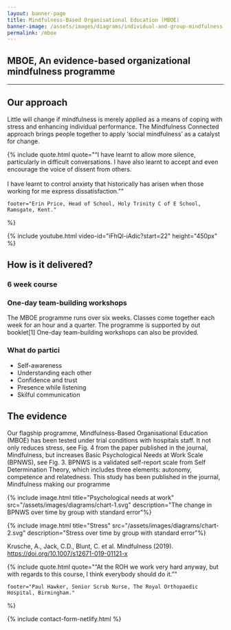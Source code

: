 ```yaml
---
layout: banner-page
title: Mindfulness-Based Organisational Education (MBOE)
banner-image: /assets/images/diagrams/individual-and-group-mindfulness.svg
permalink: /mboe
---
```

## MBOE, An evidence-based organizational mindfulness programme

---

## Our approach

Little will change if mindfulness is merely applied as a means of coping with stress and enhancing individual performance. The Mindfulness Connected approach brings people together to apply ‘social mindfulness’ as a catalyst for change.



{% include quote.html
	quote="&ldquo;I have learnt to allow more silence, particularly in difficult conversations. I have also learnt to accept and even encourage the voice of dissent from others. 
	<br>
	<br>
	I have learnt to control anxiety that historically has arisen when those working for me express dissatisfaction.&rdquo;"
	
	footer="Erin Price, Head of School, Holy Trinity C of E School, Ramsgate, Kent."
%}

{% include youtube.html video-id="iFhQl-iAdic?start=22" height="450px" %}


## How is it delivered?
### 6 week course
### One-day team-building workshops
The MBOE programme runs over six weeks. Classes come together each week for an hour and a quarter. The programme is supported by out booklet[1] One-day team-building workshops can also be provided.

### What do partici
* Self-awareness
* Understanding each other
* Confidence and trust
* Presence while listening
* Skilful communication

## The evidence

Our flagship programme, Mindfulness-Based Organisational Education (MBOE) has been tested under trial conditions with hospitals staff. It not only reduces stress, see Fig. 4 from the paper published in the journal, Mindfulness, but increases Basic Psychological Needs at Work Scale (BPNWS), see Fig. 3. BPNWS is a validated self-report scale from Self Determination Theory, which includes three elements: autonomy, competence and relatedness. This study has been published in the journal, Mindfulness making our programme 

{% include image.html title="Psychological needs at work" src="/assets/images/diagrams/chart-1.svg" description="The change in BPNWS over time by group with standard error"%}

{% include image.html title="Stress" src="/assets/images/diagrams/chart-2.svg" description="Stress over time by group with standard error"%}

Krusche, A., Jack, C.D., Blunt, C. et al. Mindfulness (2019). https://doi.org/10.1007/s12671-019-01121-x

{% include quote.html
	quote="&ldquo;At the ROH we work very hard anyway, but with regards to this course, I think everybody should do it.&rdquo;"
	
	footer="Paul Hawker, Senior Scrub Nurse, The Royal Orthopaedic Hospital, Birmingham."
%}

{% include contact-form-netlify.html %}
